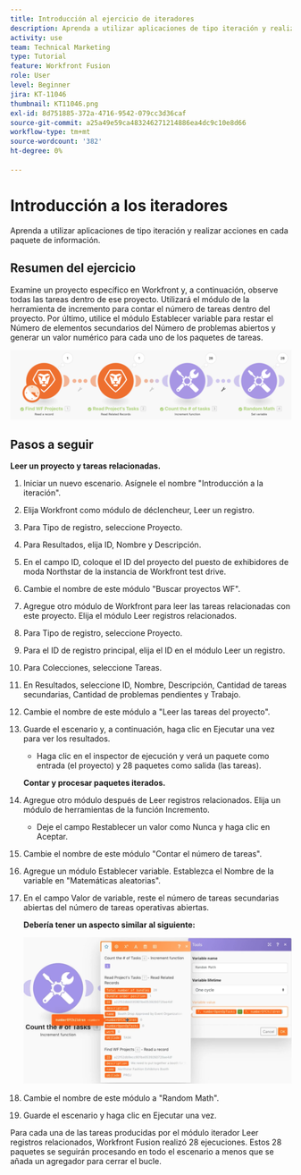 ```yaml
---
title: Introducción al ejercicio de iteradores
description: Aprenda a utilizar aplicaciones de tipo iteración y realizar acciones en cada paquete de información.
activity: use
team: Technical Marketing
type: Tutorial
feature: Workfront Fusion
role: User
level: Beginner
jira: KT-11046
thumbnail: KT11046.png
exl-id: 8d751885-372a-4716-9542-079cc3d36caf
source-git-commit: a25a49e59ca483246271214886ea4dc9c10e8d66
workflow-type: tm+mt
source-wordcount: '382'
ht-degree: 0%

---
```


# Introducción a los iteradores

Aprenda a utilizar aplicaciones de tipo iteración y realizar acciones en cada paquete de información.

## Resumen del ejercicio

Examine un proyecto específico en Workfront y, a continuación, observe todas las tareas dentro de ese proyecto. Utilizará el módulo de la herramienta de incremento para contar el número de tareas dentro del proyecto. Por último, utilice el módulo Establecer variable para restar el Número de elementos secundarios del Número de problemas abiertos y generar un valor numérico para cada uno de los paquetes de tareas.

![Introducción a los iteradores Imagen 1](../12-exercises/assets/introduction-to-iterators-walkthrough-1.png)

## Pasos a seguir

**Leer un proyecto y tareas relacionadas.**

1. Iniciar un nuevo escenario. Asígnele el nombre &quot;Introducción a la iteración&quot;.
1. Elija Workfront como módulo de déclencheur, Leer un registro.
1. Para Tipo de registro, seleccione Proyecto.
1. Para Resultados, elija ID, Nombre y Descripción.
1. En el campo ID, coloque el ID del proyecto del puesto de exhibidores de moda Northstar de la instancia de Workfront test drive.
1. Cambie el nombre de este módulo &quot;Buscar proyectos WF&quot;.
1. Agregue otro módulo de Workfront para leer las tareas relacionadas con este proyecto. Elija el módulo Leer registros relacionados.
1. Para Tipo de registro, seleccione Proyecto.
1. Para el ID de registro principal, elija el ID en el módulo Leer un registro.
1. Para Colecciones, seleccione Tareas.
1. En Resultados, seleccione ID, Nombre, Descripción, Cantidad de tareas secundarias, Cantidad de problemas pendientes y Trabajo.
1. Cambie el nombre de este módulo a &quot;Leer las tareas del proyecto&quot;.
1. Guarde el escenario y, a continuación, haga clic en Ejecutar una vez para ver los resultados.

   + Haga clic en el inspector de ejecución y verá un paquete como entrada (el proyecto) y 28 paquetes como salida (las tareas).

   **Contar y procesar paquetes iterados.**

1. Agregue otro módulo después de Leer registros relacionados. Elija un módulo de herramientas de la función Incremento.

   + Deje el campo Restablecer un valor como Nunca y haga clic en Aceptar.

1. Cambie el nombre de este módulo &quot;Contar el número de tareas&quot;.
1. Agregue un módulo Establecer variable. Establezca el Nombre de la variable en &quot;Matemáticas aleatorias&quot;.
1. En el campo Valor de variable, reste el número de tareas secundarias abiertas del número de tareas operativas abiertas.

   **Debería tener un aspecto similar al siguiente:**

   ![Introducción a los iteradores Imagen 2](../12-exercises/assets/introduction-to-iterators-walkthrough-2.png)

1. Cambie el nombre de este módulo a &quot;Random Math&quot;.
1. Guarde el escenario y haga clic en Ejecutar una vez.

Para cada una de las tareas producidas por el módulo iterador Leer registros relacionados, Workfront Fusion realizó 28 ejecuciones. Estos 28 paquetes se seguirán procesando en todo el escenario a menos que se añada un agregador para cerrar el bucle.
